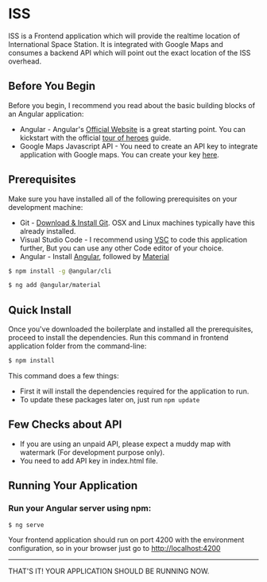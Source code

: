 # ISS

ISS is a Frontend application which will provide the realtime location of International Space Station. It is integrated with Google Maps and consumes a backend API which will point out the exact location of the ISS overhead.

## Before You Begin
Before you begin, I recommend you read about the basic building blocks of an Angular application:
* Angular - Angular's [Official Website](https://angular.io/docs/) is a great starting point. You can kickstart with the official [tour of heroes](https://angular.io/tutorial/) guide.
* Google Maps Javascript API - You need to create an API key to integrate application with Google maps. You can create your key [here](https://developers.google.com/maps/documentation/javascript/get-api-key).


## Prerequisites
Make sure you have installed all of the following prerequisites on your development machine:
* Git - [Download & Install Git](https://git-scm.com/downloads). OSX and Linux machines typically have this already installed.
* Visual Studio Code - I recommend using [VSC](https://code.visualstudio.com/download) to code this application further, But you can use any other Code editor of your choice.
* Angular - Install [Angular](https://angular.io/cli), followed by [Material](https://material.angular.io/guide/getting-started)

```bash
$ npm install -g @angular/cli
```

```bash
$ ng add @angular/material
```

## Quick Install
Once you've downloaded the boilerplate and installed all the prerequisites, proceed to install the dependencies. Run this command in frontend application folder from the command-line:

```bash
$ npm install
```

This command does a few things:
* First it will install the dependencies required for the application to run.
* To update these packages later on, just run `npm update`

## Few Checks about API
* If you are using an unpaid API, please expect a muddy map with watermark (For development purpose only).
* You need to add API key in index.html file.

## Running Your Application

### Run your Angular server using npm:

```bash
$ ng serve
```
Your frontend application should run on port 4200 with the environment configuration, so in your browser just go to [http://localhost:4200](http://localhost:4200)

---
THAT'S IT! YOUR APPLICATION SHOULD BE RUNNING NOW.
